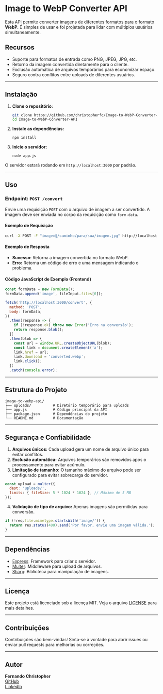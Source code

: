 # Image to WebP Converter API

Esta API permite converter imagens de diferentes formatos para o formato **WebP**. É simples de usar e foi projetada para lidar com múltiplos usuários simultaneamente.

## Recursos

- Suporte para formatos de entrada como PNG, JPEG, JPG, etc.
- Retorno da imagem convertida diretamente para o cliente.
- Exclusão automática de arquivos temporários para economizar espaço.
- Seguro contra conflitos entre uploads de diferentes usuários.

---

## Instalação

1. **Clone o repositório:**
   ```bash
   git clone https://github.com/christopherfc/Image-to-WebP-Converter-API.git
   cd Image-to-WebP-Converter-API
   ```

2. **Instale as dependências:**
   ```bash
   npm install
   ```

3. **Inicie o servidor:**
   ```bash
   node app.js
   ```

O servidor estará rodando em `http://localhost:3000` por padrão.

---

## Uso

### **Endpoint:** `POST /convert`

Envie uma requisição `POST` com o arquivo de imagem a ser convertido. A imagem deve ser enviada no corpo da requisição como `form-data`.

#### Exemplo de Requisição

```bash
curl -X POST -F "image=@/caminho/para/sua/imagem.jpg" http://localhost:3000/convert -o output.webp
```

#### Exemplo de Resposta

- **Sucesso:** Retorna a imagem convertida no formato WebP.
- **Erro:** Retorna um código de erro e uma mensagem indicando o problema.

#### Código JavaScript de Exemplo (Frontend)

```javascript
const formData = new FormData();
formData.append('image', fileInput.files[0]);

fetch('http://localhost:3000/convert', {
  method: 'POST',
  body: formData,
})
  .then(response => {
    if (!response.ok) throw new Error('Erro na conversão');
    return response.blob();
  })
  .then(blob => {
    const url = window.URL.createObjectURL(blob);
    const link = document.createElement('a');
    link.href = url;
    link.download = 'converted.webp';
    link.click();
  })
  .catch(console.error);
```

---

## Estrutura do Projeto

```
image-to-webp-api/
├── uploads/          # Diretório temporário para uploads
├── app.js            # Código principal da API
├── package.json      # Dependências do projeto
└── README.md         # Documentação
```

---

## Segurança e Confiabilidade

1. **Arquivos únicos:** Cada upload gera um nome de arquivo único para evitar conflitos.
2. **Exclusão automática:** Arquivos temporários são removidos após o processamento para evitar acúmulo.
3. **Limitação de tamanho:** O tamanho máximo do arquivo pode ser configurado para evitar sobrecarga do servidor.

```javascript
const upload = multer({
  dest: 'uploads/',
  limits: { fileSize: 5 * 1024 * 1024 }, // Máximo de 5 MB
});
```

4. **Validação de tipo de arquivo:** Apenas imagens são permitidas para conversão.

```javascript
if (!req.file.mimetype.startsWith('image/')) {
  return res.status(400).send('Por favor, envie uma imagem válida.');
}
```

---

## Dependências

- [Express](https://expressjs.com/): Framework para criar o servidor.
- [Multer](https://github.com/expressjs/multer): Middleware para upload de arquivos.
- [Sharp](https://github.com/lovell/sharp): Biblioteca para manipulação de imagens.

---

## Licença

Este projeto está licenciado sob a licença MIT. Veja o arquivo [LICENSE](LICENSE) para mais detalhes.

---

## Contribuições

Contribuições são bem-vindas! Sinta-se à vontade para abrir issues ou enviar pull requests para melhorias ou correções.

---

## Autor

**Fernando Christopher**  
[GitHub](https://github.com/christopherfc)  
[LinkedIn](https://www.linkedin.com/in/fernando-christopher-santos-silva-265819223)
